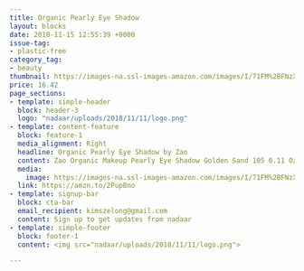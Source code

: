```yaml
---
title: Organic Pearly Eye Shadow
layout: blocks
date: 2018-11-15 12:55:39 +0000
issue-tag:
- plastic-free
category_tag:
- beauty
thumbnail: https://images-na.ssl-images-amazon.com/images/I/71FM%2BFNzX4L._SL1000_.jpg
price: 16.42
page_sections:
- template: simple-header
  block: header-3
  logo: "nadaar/uploads/2018/11/11/logo.png"
- template: content-feature
  block: feature-1
  media_alignment: Right
  headline: Organic Pearly Eye Shadow by Zao  
  content: Zao Organic Makeup Pearly Eye Shadow Golden Sand 105 0.11 Oz. Refillable packaging. 
  media:
    image: https://images-na.ssl-images-amazon.com/images/I/71FM%2BFNzX4L._SL1000_.jpg
  link: https://amzn.to/2PupBno
- template: signup-bar
  block: cta-bar
  email_recipient: kimszelong@gmail.com
  content: Sign up to get updates from nadaar
- template: simple-footer
  block: footer-1
  content: <img src="nadaar/uploads/2018/11/11/logo.png">

---
```

